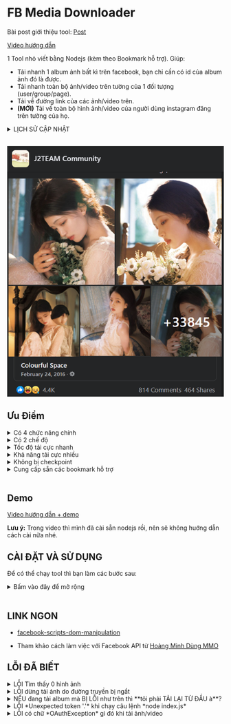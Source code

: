# FB Media Downloader

Bài post giới thiệu tool: [Post](https://www.facebook.com/groups/j2team.community/posts/1665799000418880/)

[Video hướng dẫn](https://youtu.be/g4zh9p-QfAQ)

1 Tool nhỏ viết bằng Nodejs (kèm theo Bookmark hỗ trợ). Giúp:

- Tải nhanh 1 album ảnh bất kì trên facebook, bạn chỉ cần có id của album ảnh đó là được.
- Tải nhanh toàn bộ ảnh/video trên tường của 1 đối tượng (user/group/page).
- Tải về đường link của các ảnh/video trên.
- **(MỚI)** Tải về toàn bộ hình ảnh/video của người dùng instagram đăng trên tường của họ.

<details>
<summary>LỊCH SỬ CẬP NHẬT</summary>

- **UPDATE (20/8/2022)**
  - Cách lấy token mới, dùng web bên thứ 3 (nên dùng nick clone thôi, mình không đảm bảo cookie của bạn được an toàn đâu :)
  - Link web: [https://ffb.vn/get-token](https://ffb.vn/get-token)


- **UPDATE** (17/04/2022)
  - Bài Post: [J2Team Community](https://www.facebook.com/groups/j2team.community/posts/1817757355223043/)
  - Video demo: [Youtube](https://youtu.be/wLRtrdD5Gaw)
  - Thêm bookmark mới cho instagram: Lấy toàn bộ link ảnh/video của người dùng instagram.
  - Thêm chức năng mới: 
    - Tải từ file chứa links. (Chức năng số 6).
    - Chức năng này hỗ trợ cho bookmark instagram

- **UPDATE** (27/03/2022)
  - Thêm chức năng mới: 
    - Tải toàn bộ/một phần ảnh/video từ user. (Chức năng số 5).
    - Chức năng này dành cho bạn nào muốn tải ảnh/video từ user. Chưa hỗ trợ group, page.
    - Hỗ trợ tải từ vị trí ảnh bất kỳ (Nếu có lỗi thì tải tiếp, ko cần tải lại từ đầu).
  - Fix vài lỗi nhỏ.

- **UPDATE** (01/03/2022)
  - Đã tìm được cách lấy token full quyền. Các bạn vào file bookmarks.js để lấy nhé, ngay đầu file luôn. Mong fb sẽ không fix :)
  - Nếu bị fix thì có những cách khác các bạn có thể thử:
    - Mua acc clone => sẽ có token full quyền
    - Tool log giả lập android

- **FIX** (12/11/2021)
  - Đã tìm được cách lấy token (hầu như) full quyền (UPDATE: Không còn full quyền)
  - Mọi người làm theo hướng dẫn trong link [Này](https://alotoi.com/get-token-full-quyen/#Cach_1_Get_token_qua_ung_dung_Instagram) nhé
  - Cách này khó làm bookmark quá nên mọi người chịu khó làm bằng tay nhé :))
  - Lấy token cũng làm 1 lần rồi là xong mà :)) khi nào không dùng được nữa mới phải lấy lại.

- **FIX** (08/11/2021)
  - Sau khi fb cập nhật thì bookmark lấy accesstoken đã không còn dùng được nữa, do fb đã giấu mất accesstoken.
  - Do đó mình đã tạo 1 bookmark mới "Lấy access token (có thời hạn. app token)"
  - Cách lấy này chỉ lấy được token dạng app token, không full quyền như user token cũ
  - Nên có thể vài chức năng sẽ không hoạt động được *(chức năng tải ảnh/video trên tường đối tượng)*
  - Mình sẽ tìm cách để fix lỗi này và cập nhật nhanh nhất có thể

- **Update** (20/10/2021):

  - Chức năng tải ảnh với độ phân giải GỐC:
  - ![](./screenshots/13.png)
  - **Ưu điểm**:
    - Tải ảnh gốc chắc chắn là sướng hơn ảnh bị nén rồi :)))))))
  - **Nhược điểm**:
    - Tốc độ tải chậm hơn tải ảnh chất lượng thường (Do với mỗi ảnh phải gọi thêm 1 API để lấy link tải ảnh gốc)
    - Tỷ lệ bị ban (FB không cho tải nữa và tự đăng xuất}) cao hơn, do gọi API liên tục.
      - => Các bạn chỉ cần login lại và lấy access token mới là tải được tiếp
    - Để giảm tỷ lệ bị ban, hãy tăng thời gian chờ ở biến WAIT_BEFORE_NEXT_FETCH_LARGEST_PHOTO trong file [config.js](./config.js) nhé

- **Update** (03/10/2021):

  - Giao diện tiếng việt có dấu.
  - Tải từng hình/video. Tải liên tiếp chứ ko tải song song như cũ
    - Tốc độ tải chậm hơn (do chỉ tải bằng 1 luồng)
    - Nhưng tỉ lệ lỗi sẽ thấp hơn đáng kể, tải file nào xong file đó.
  - Thu gọn README

- **Update** (21/09/2021):

  - Có thêm chức năng **tải album tại vị trí bất kỳ** (không nhất thiết là từ đầu album tới cuối album). Dành cho trường hợp bạn tải được 1 nửa album rồi mà bị rớt mạng hoặc lỗi. Thì chỉ cần mở lại rồi tải từ vị trí ảnh tải được gần nhất là xong.
  - Giao diện tiếng việt (không dấu)
  - ![UI](./screenshots/11.png)

- **Update** (19/09/2021):
  - Tool có thêm chức năng tải tất cả ảnh/video trên tường của 1 đối tượng (user/group/page)

</details> <br/>

![Album with 30k photos](./screenshots/1.png)

## Ưu Điểm

<details>
<summary>Có 4 chức năng chính</summary>

1. Xem **thông tin album** (tên, số lượng ảnh, link, ...)
2. **Tải timeline album** của 1 **page** fb: _đây là album ẩn, chứa tất cả ảnh từ trước tới giờ trong page fb đó. Ví dụ như hình phía trên ([link](https://www.facebook.com/groups/j2team.community/posts/1377217242610392/))_.
3. **Tải album bất kì**: _album của user, của group, hay của page đều chơi được tất_.
4. **Tải tất cả ảnh/video** trên **tường** (wall) của 1 đối tượng **(user/group/page)**.

Để có thể tải những thứ trên thì bạn chỉ cần truyền vào **album_id / user_id / group_id / page_id**. Để có thể **dễ dàng lấy** được những id này mình cũng đã viết sẵn các **bookmark scripts** cho các bạn sử dụng. Xem trong file [scripts/bookmarks.js](./scripts/bookmarks.js).

- ![bookmarks](./screenshots/2.png)

</details>

<details>
<summary>Có 2 chế độ</summary>

- Bạn có thể tải **FILE**:
  - Tất cả **FILE ẢNH** trong album
  - Tất cả **FILE ẢNH/VIDEO** trên tường của đối tượng (user/group/page).
- Hoặc có thể tải **URL**:
  - Tất cả **ĐƯỜNG DẪN URL** của những ảnh/video trong album/trên tường.
  - Tool sẽ lưu danh sách url đó vào **1 file**. (Rồi sau này muốn làm gì đống link đó thì tùy bạn).

</details>

<details>
<summary>Tốc độ tải cực nhanh</summary>

- Tại sao viết tool bằng **NodeJs** chứ không phải **chrome extension**, vì theo mình thấy những việc liên quan tới tải file vậy thì dùng NodeJs sẽ nhanh hơn rất nhiều so với extension (phải thông qua trình duyệt để tải file).
- Tốc độ tải file sẽ phụ thuộc vào đường truyền mạng của bạn. Có khi ngốn hết băng thông luôn đấy, MAX NHANH NHÉ.
- VÍ DỤ Tải [album 30 NGHÌN ảnh](https://www.facebook.com/media/set?vanity=ColourfulSpace&set=a.945632905514659) trong chưa đầy 15p (intel core i5, gen 8, 12GB RAM)

</details>

<details>
<summary>Khả năng tải cực nhiều</summary>

- Tool có thể tải và lưu cả **Timeline Album** - 1 dạng album ẨN, chứa TẤT CẢ các hình ảnh có trong 1 PAGE FACEBOOK. Ví dụ: [Post này](https://www.facebook.com/groups/j2team.community/posts/1377217242610392/) (Mình tải thử thì được 7GB ảnh)
- Tool có thể tải **TẤT CẢ ảnh/video trên wall** 1 đối tượng (user/group/page). Chẳng hạn bạn muốn tải hết ảnh/video từng được đăng lên [J2team Girl](https://www.facebook.com/groups/j2team.community.girls)? Chuyện đó giờ dễ như trở bàn tay!!

</details>

<details>
<summary>Không bị checkpoint</summary>

- Tool dùng acccess token của bạn để fetch dữ liệu từ Facebook (Các API mình tham khảo từ [Đây](https://developers.facebook.com/tools/explorer)).
- Việc Fetch dữ liệu thì không ảnh hưởng tới checkpoint nhé. Fetch sẽ trả về link ảnh/video.
- Việc tải ảnh/video từ link thì cũng không ảnh hưởng luôn.
- Mình đã thử ở album [Này](https://www.facebook.com/media/set?vanity=ColourfulSpace&set=a.945632905514659). Trên 30 NGHÌN ảnh, tải rất mượt và không vấn đề gì nhé.
- Nếu có vấn đề thật thì các bạn chỉ cần lấy access token khác là xong :))

</details>

<details>
<summary>Cung cấp sẵn các bookmark hỗ trợ</summary>

Mình viết sẵn những bookmark sau (trong file [bookmarks.js](./scripts/bookmarks.js)), sẽ giúp các bạn dùng tool được dễ dàng hơn:

- Bookmark lấy **Access Token**
- Bookmark lấy **Album ID** - khi đang xem 1 album bất kỳ
- Bookmark lấy **Group ID** - trường hợp url của group hiển thị tên chứ ko hiển thị id
- Bookmark lấy **User ID** - khi đang xem profile của 1 user
- Bookmark lấy **Page ID** - khi đang xem trang chủ của 1 page fb
- Bookmark lấy **Timeline Album ID** của Page FB - khi đang xem trang Home của 1 Page FB (script này ko ổn định, tùy page)
- Bonus:
  - Bookmark lấy **Tất cả album id** có trong trang web - khi đang xem danh sách album của user/group/page
  - Bookmark lấy **Tất cả video id** có trong trang web - khi đang trong tab xem video của youtube
  - Bookmark **Tải video** bằng _video id_ - nhập vào id của video là tool sẽ mở trang tải video đó (chất lượng SD)
  - Bookmark **Tải video đang xem** - trường hợp đang trong trang xem video - tool sẽ tự tìm video id ở trên url và mở trang tải video cho bạn (chất lượng SD)

</details> <br/>

## Demo

[Video hướng dẫn + demo](https://youtu.be/g4zh9p-QfAQ) 

**Lưu ý:** Trong video thì mình đã cài sẵn nodejs rồi, nên sẽ không huớng dẫn cách cài nữa nhé.

## CÀI ĐẶT VÀ SỬ DỤNG

Để có thể chạy tool thì bạn làm các bước sau:

<details>

<summary>Bấm vào đây để mở rộng</summary>

0. Cài [NodeJS](https://nodejs.org/en/) (version 14 trở lên).

1. Cài đặt các bookmark script mình đã cung cấp trong file [scripts/bookmarks.js](./scripts/bookmarks.js).

2. Tải source code về (nhấn nút Clone > Download zip) và Giải Nén (hoặc dùng _git clone_).

3. Mở cmd trong folder code và chạy câu lệnh **npm install** để cài đặt tool.

4. Lấy AccessToken của bạn [Cách lấy](https://ahachat.com/help/blog/cach-lay-token-facebook#2-token-facebook-theo-t%C3%A0i-kho%E1%BA%A3n-c%C3%A1-nh%C3%A2n) (Hoặc dùng bookmark của mình để lấy). Sau đó bỏ access token vào file [config.js](./config.js)

- ![access token config.js](./screenshots/6.png)

5. Chạy câu lệnh **node index.js** trong cmd. Giao diện menu sẽ hiện ra và bạn có thể sử dụng ngay.

- ![menu](./screenshots/3.png)

6. Khi sử dụng tool tùy từng chức năng nó sẽ yêu cầu bạn cung cấp id (album_id/user_id/group_id/page_id). Bạn chỉ cần dùng bookmark đã tạo để lấy id rồi truyền vào là xong.

- ![get group id](./screenshots/4.png)

7. Các file mà tool tải sẽ được lưu trong folder [downloads/](./downloads/) (các bạn có thể thay đổi vị trí lưu bằng cách chỉnh sửa trong file [config.js](./config.js))

- ![downloads folder](./screenshots/5.png)

</details>
<br/>

## LINK NGON

- [facebook-scripts-dom-manipulation](https://github.com/jayremnt/facebook-scripts-dom-manipulation)

- Tham khảo cách làm việc với Facebook API từ [Hoàng Minh Dùng MMO](https://www.youtube.com/watch?v=auTBuwZOrBo&list=PL4BMIU_JnQBRSVZcc_ey0LDZdARdeuCh2&index=1)

## LỖI ĐÃ BIẾT

<details>
<summary> LỖI Tìm thấy 0 hình ảnh </summary>

- => **LÝ DO**: Có thể do accessToken của bạn chưa full quyền. Nên sẽ không lấy được dữ liệu hình ảnh/video.

- => **XỬ LÝ**: Hãy sử dụng bookmark mới nhất (01/03/2022) để lấy được token full quyền và thử lại nhé

</details>

<details>
<summary> LỖI dừng tải ảnh do đường truyền bị ngắt </summary>

- ![error 1](./screenshots/7.jpg)
- ![error 2](./screenshots/8.png)

- => **LÝ DO**: Do tool tải quá nhanh và nhiều ảnh cùng lúc, nên sẽ ngốn hết băng thông. Do đó nếu bạn vừa tải vừa mở trình duyệt hay ứng dụng nào sử dụng internet, thì sẽ gây ra hiện tượng nghẽn băng thông, gây lỗi.

- => **XỬ LÝ**: Trước khi dùng chức năng tải album về thì bạn tạm thời tắt hết những ứng dụng khác đi, đợi nó tải xong rồi hẵng mở lại nhé.

</details>

<details>
<summary> NẾU đang tải album mà BỊ LỖI như trên thì **tôi phải TẢI LẠI TỪ ĐẦU à**? </summary>

- Vào bản **cập nhật sáng ngày 21/09/2021** (ai cài tool từ trước thời gian này thì bạn vui lòng tải và cài lại tool nhé)
- Mình đã thêm chức năng **tải album ảnh từ vị trí photo_id bất kì**, không nhất thiết phải tải từ đầu album lại nữa
- Nếu đang tải mà bị lỗi, bạn chỉ cần **lấy id của ảnh gần nhất đã lưu được**, rồi mở lại chức năng Download album, truyền id đó vào **"from photo id"**, là tool sẽ tải từ vị trí đó cho bạn.
- Ví dụ bạn gặp lỗi dừng tải như hình bên dưới:
- ![from photo id](./screenshots/9.png)
- Copy id trên và tải lại tại vị trí id đó:
- ![from photo id](./screenshots/10.png)

</details>

<details>
<summary>LỖI *Unexpected token '.'* khi chạy câu lệnh *node index.js*</summary>

- ![unexpected token .](./screenshots/12.jpg)
- => LÝ DO: phiên bản nodejs của bạn quá thấp, tool cần phiên bản nodejs 14 trở lên để có thể chạy được.
- => XỬ LÝ:
  - Cách 1: Cập nhật nodejs lên phiên bản cao hơn (>=14).
  - Cách 2: Nếu bạn dùng win 7 (hoặc thấp hơn) và cài không được nodejs 14 trở lên thì bạn tải và cài bản **.zip** thay vì bản .msi nhé. Chi tiết xem trong [Đây](https://github.com/nodejs/node/issues/33000#issuecomment-644530517)

</details>

<details>
<summary>LỖI có chữ *OAuthException* gì đó khi tải ảnh/video</summary>

- Lý do: Có thể do token của bạn chưa đủ quyền, bạn nên thử các cách lấy token khác (hiện mình có 3 bookmarks, bạn cứ thử hết)
- Hoặc dùng vài trang web lấy token trên mạng: [https://ffb.vn/get-token](https://ffb.vn/get-token) 
- (*Lưu ý: mình không đảm bảo trang web này có bảo mật thông tin/cookies/token của các bạn hay không, nên hãy sử dụng cẩn trọng nhé, dùng cookie của nick clone thôi, đừng dùng nick chính*)

</details>
